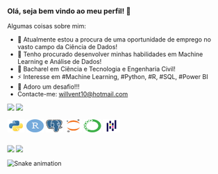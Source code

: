 ### Olá, seja bem vindo ao meu perfil! 👋

Algumas coisas sobre mim:
- 🔭 Atualmente estou a procura de uma oportunidade de emprego no vasto campo da Ciência de Dados!
- 🌱 Tenho procurado desenvolver minhas habilidades em Machine Learning e Análise de Dados! 
- 💬 Bacharel em Ciência e Tecnologia e Engenharia Civil! 
- ⚡ Interesse em #Machine Learning, #Python, #R, #SQL, #Power BI
- 👊 Adoro um desafio!!!
- Contacte-me: willvent10@hotmail.com

<div>
 
  <img height="180em" src="https://github-readme-stats.vercel.app/api?username=willianventura10&show_icons=true&theme=default&include_all_commits=true&count_private=false"/>
  <img height="180em" src="https://github-readme-stats.vercel.app/api/top-langs/?username=willianventura10&layout=compact&langs_count=100&theme=default"/>
</div>
  <div style="display: inline_block"><br>
   <img align="center" alt="Willian-Python" height="30" width="40" src="https://raw.githubusercontent.com/devicons/devicon/master/icons/python/python-original.svg">
    <img align="center" alt="Willian-Python" height="30" width="40" src="https://raw.githubusercontent.com/devicons/devicon/master/icons/rstudio/rstudio-original.svg">
    <img align="center" alt="Willian-Python" height="30" width="40" src="https://raw.githubusercontent.com/devicons/devicon/master/icons/postgresql/postgresql-original.svg">
 <img align="center" alt="Willian-Python" height="30" width="40" src="https://github.com/devicons/devicon/blob/master/icons/jupyter/jupyter-original.svg">
 <img align="center" alt="Willian-Python" height="30" width="40" src="https://github.com/devicons/devicon/blob/master/icons/anaconda/anaconda-original.svg">
 <img align="center" alt="Willian-Python" height="30" width="40" src="https://github.com/devicons/devicon/blob/master/icons/pandas/pandas-original.svg">
 
 
   
   
  

</div>

  
##
  
<div>
   <a href = "mailto:willvent10@gmail.com"><img src="https://img.shields.io/badge/Gmail-D14836?style=for-the-badge&logo=gmail&logoColor=white" target="_blank"></a>
  <a href="https://www.linkedin.com/in/willian-ventura-117269217/" target="_blank"><img src="https://img.shields.io/badge/-LinkedIn-%230077B5?style=for-the-badge&logo=linkedin&logoColor=white" target="_blank"></a>   
</div>

![Snake animation](https://github.com/willianventura10/willianventura10/blob/output/github-contribution-grid-snake.svg)
